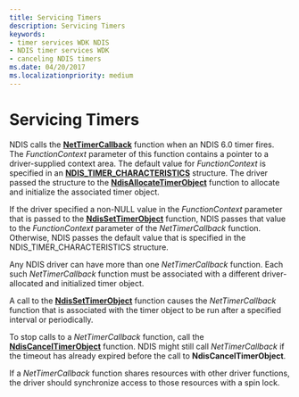 ```yaml
---
title: Servicing Timers
description: Servicing Timers
keywords:
- timer services WDK NDIS
- NDIS timer services WDK
- canceling NDIS timers
ms.date: 04/20/2017
ms.localizationpriority: medium
---
```


# Servicing Timers





NDIS calls the [**NetTimerCallback**](/windows-hardware/drivers/ddi/ndis/nc-ndis-ndis_timer_function) function when an NDIS 6.0 timer fires. The *FunctionContext* parameter of this function contains a pointer to a driver-supplied context area. The default value for *FunctionContext* is specified in an [**NDIS\_TIMER\_CHARACTERISTICS**](/windows-hardware/drivers/ddi/ndis/ns-ndis-_ndis_timer_characteristics) structure. The driver passed the structure to the [**NdisAllocateTimerObject**](/windows-hardware/drivers/ddi/ndis/nf-ndis-ndisallocatetimerobject) function to allocate and initialize the associated timer object.

If the driver specified a non-NULL value in the *FunctionContext* parameter that is passed to the [**NdisSetTimerObject**](/windows-hardware/drivers/ddi/ndis/nf-ndis-ndissettimerobject) function, NDIS passes that value to the *FunctionContext* parameter of the *NetTimerCallback* function. Otherwise, NDIS passes the default value that is specified in the NDIS\_TIMER\_CHARACTERISTICS structure.

Any NDIS driver can have more than one *NetTimerCallback* function. Each such *NetTimerCallback* function must be associated with a different driver-allocated and initialized timer object.

A call to the [**NdisSetTimerObject**](/windows-hardware/drivers/ddi/ndis/nf-ndis-ndissettimerobject) function causes the *NetTimerCallback* function that is associated with the timer object to be run after a specified interval or periodically.

To stop calls to a *NetTimerCallback* function, call the [**NdisCancelTimerObject**](/windows-hardware/drivers/ddi/ndis/nf-ndis-ndiscanceltimerobject) function. NDIS might still call *NetTimerCallback* if the timeout has already expired before the call to **NdisCancelTimerObject**.

If a *NetTimerCallback* function shares resources with other driver functions, the driver should synchronize access to those resources with a spin lock.

 

